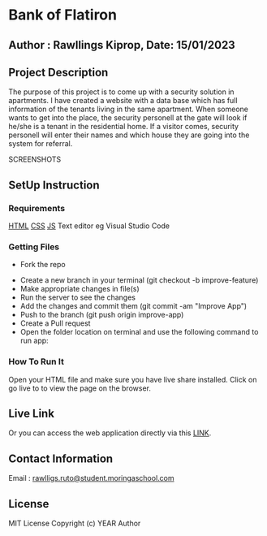 # Bank of Flatiron
## Author : Rawllings Kiprop, Date: 15/01/2023
## Project Description
The purpose of this project is to come up with a security solution in apartments. I have created a website with a data base which has full information of the tenants living in the same apartment. When someone wants to get into the place, the security personell at the gate will look if he/she is a tenant in the residential home. If a visitor comes, security personell will enter their names and which house they are going into the system for referral.

SCREENSHOTS

## SetUp Instruction
### Requirements
[HTML](https://html.com/)
[CSS](https://www.w3schools.com/css/)
[JS](https://www.w3schools.com/js/)
Text editor eg Visual Studio Code

### Getting Files
* Fork the repo
- Create a new branch in your terminal (git checkout -b improve-feature)
- Make appropriate changes in file(s)
- Run the server to see the changes
- Add the changes and commit them (git commit -am "Improve App")
- Push to the branch (git push origin improve-app)
- Create a Pull request
- Open the folder location on terminal and use the following command to run app:
### How To Run It
Open your HTML file and make sure you have live share installed.
Click on go live to to view the page on the browser.

## Live Link
Or you can access the web application directly via this [LINK](https://rawllings.github.io/security_check/).

## Contact Information
Email : rawlligs.ruto@student.moringaschool.com
## License
MIT License Copyright (c) YEAR Author